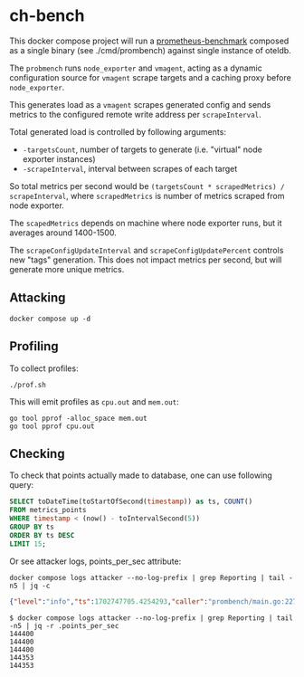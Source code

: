 # ch-bench

This docker compose project will run a [prometheus-benchmark](https://github.com/VictoriaMetrics/prometheus-benchmark)
composed as a single binary (see ./cmd/prombench) against single instance of oteldb.

The `probmench` runs `node_exporter` and `vmagent`, acting as a dynamic configuration source for `vmagent` scrape targets
and a caching proxy before `node_exporter`.

This generates load as a `vmagent` scrapes generated config and sends metrics to the configured remote write address per `scrapeInterval`.

Total generated load is controlled by following arguments:
- `-targetsCount`, number of targets to generate (i.e. "virtual" node exporter instances)
- `-scrapeInterval`, interval between scrapes of each target

So total metrics per second would be `(targetsCount * scrapedMetrics) / scrapeInterval`, where
`scrapedMetrics` is number of metrics scraped from node exporter.

The `scapedMetrics` depends on machine where node exporter runs, but it averages around 1400-1500.

The `scrapeConfigUpdateInterval` and `scrapeConfigUpdatePercent` controls new "tags" generation.
This does not impact metrics per second, but will generate more unique metrics.

## Attacking

```
docker compose up -d
```

## Profiling

To collect profiles:
```
./prof.sh
```

This will emit profiles as `cpu.out` and `mem.out`:

```
go tool pprof -alloc_space mem.out
go tool pprof cpu.out
```

## Checking

To check that points actually made to database, one can use following query:
```sql
SELECT toDateTime(toStartOfSecond(timestamp)) as ts, COUNT()
FROM metrics_points
WHERE timestamp < (now() - toIntervalSecond(5))
GROUP BY ts
ORDER BY ts DESC
LIMIT 15;
```

Or see attacker logs, points_per_sec attribute:

```console
docker compose logs attacker --no-log-prefix | grep Reporting | tail -n5 | jq -c
```
```json
{"level":"info","ts":1702747705.4254293,"caller":"prombench/main.go:227","msg":"Reporting","hash":"9659488dfc5b1296","scraped.total":1437,"scraped.size":102828,"metrics.total":143700,"points_per_sec":144300}
```

```console
$ docker compose logs attacker --no-log-prefix | grep Reporting | tail -n5 | jq -r .points_per_sec
144400
144400
144400
144353
144353
```